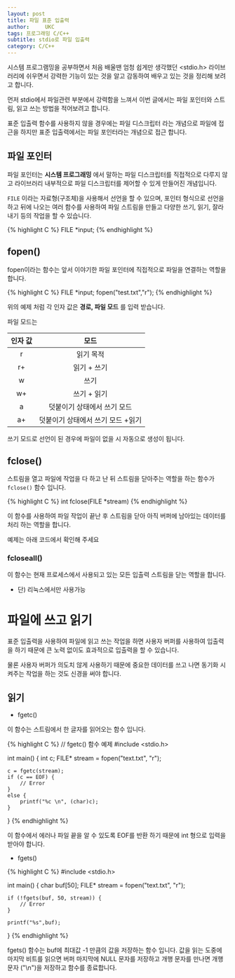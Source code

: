 ```yaml
---
layout: post
title: 파일 표준 입출력
author:     UKC
tags: 프로그래밍 C/C++
subtitle: stdio로 파일 입출력 
category: C/C++
---
```


시스템 프로그램밍을 공부하면서 처음 배울땐 엄청 쉽게만 생각했던 <stdio.h> 라이브러리에 쉬우면서 강력한 기능이 있는 것을 알고 감동하여 배우고 있는 것을 정리해 보려고 합니다.

먼저 stdio에서 파일관련 부분에서 강력함을 느껴서 이번 글에서는 파일 포인터와 스트림, 읽고 쓰는 방법을 적어보려고 합니다.

표준 입출력 함수를 사용하지 않을 경우에는 파일 디스크립터 라는 개념으로 파일에 접근을 하지만 표준 입출력에서는 파일 포인터라는 개념으로 접근 합니다. 

## 파일 포인터 

파일 포인터는 __시스템 프로그래밍__ 에서 말하는 파일 디스크립터를 직접적으로 다루지 않고 라이브러리 내부적으로 파일 디스크립터를 제어할 수 있게 만들어진 개념입니다.

`FILE` 이라는 자료형(구조체)을 사용해서 선언을 할 수 있으며, 포인터 형식으로 선언을 하고 뒤에 나오는 여러 함수를 사용하여 파일 스트림을 만들고 다양한 쓰기, 읽기, 잘라내기 등의 작업을 할 수 있습니다.

{% highlight C %}
	FILE *input;
{% endhighlight %}

## fopen()

fopen이라는 함수는 앞서 이야기한 파일 포인터에 직접적으로 파일을 연결하는 역할을 합니다.

{% highlight C %}
	FILE *input;
	fopen("test.txt","r");
{% endhighlight %}

위의 예제 처럼 각 인자 값은 __경로, 파일 모드__ 를 입력 받습니다.

파일 모드는 

인자 값 | 모드
|:----------:|:---------:|
r   | 읽기 목적 | 
r+   | 읽기 + 쓰기 | 
w   | 쓰기 | 
w+   | 쓰기 + 읽기 | 
a    | 덧붙이기 상태에서 쓰기 모드 |
a+  | 덧붙이기 상태에서 쓰기 모드 +읽기 |

쓰기 모드로 선언이 된 경우에 파일이 없을 시 자동으로 생성이 됩니다.

## fclose()

스트림을 열고 파일에 작업을 다 하고 난 뒤 스트림을 닫아주는 역할을 하는 함수가 `fclose()` 함수 입니다.

{% highlight C %}
	int fclose(FILE *stream)
{% endhighlight %}

이 함수를 사용하여 파일 작업이 끝난 후 스트림을 닫아 아직 버퍼에 남아있는 데이터를 처리 하는 역할을 합니다.

예제는 아래 코드에서 확인해 주세요

### fcloseall()

이 함수는 현재 프로세스에서 사용되고 있는 모든 입출력 스트림을 닫는 역할을 합니다. 

* 단) 리눅스에서만 사용가능

# 파일에 쓰고 읽기

표준 입출력을 사용하여 파일에 읽고 쓰는 작업을 하면 사용자 버퍼를 사용하여 입출력을 하기 때문에 큰 노력 없이도 효과적으로 입출력을 할 수 있습니다.

물론 사용자 버퍼가 의도치 않게 사용하기 때문에 중요한 데이터를 쓰고 나면 동기화 시켜주는 작업을 하는 것도 신경을 써야 합니다.

## 읽기
* fgetc()
 
 이 함수는 스트림에서 한 글자를 읽어오는 함수 입니다. 

{% highlight C %}
// fgetc() 함수 예제
#include <stdio.h>

int main()
{
	int c;
	FILE* stream = fopen("text.txt", "r");

	c = fgetc(stream);
	if (c == EOF) {
		// Error
	}
	else {
		printf("%c \n", (char)c);
	}
}
{% endhighlight %}

이 함수에서 에러나 파일 끝을 알 수 있도록 EOF를 반환 하기 때문에 int 형으로 입력을 받아야 합니다.

* fgets()

{% highlight C %}
#include <stdio.h>

int main()
{
	char buf[50];
	FILE* stream = fopen("text.txt", "r");

	if (!fgets(buf, 50, stream)) {
		// Error
	}

	printf("%s",buf);
}
{% endhighlight %}

fgets() 함수는 buf에 최대값 -1 만큼의 값을 저장하는 함수 입니다. 값을 읽는 도중에 마지막 비트를 읽으면 버퍼 마지막에 NULL 문자를 저장하고
개행 문자를 만나면 개행문자 ("\n")을 저장하고 함수를 종료합니다. 


